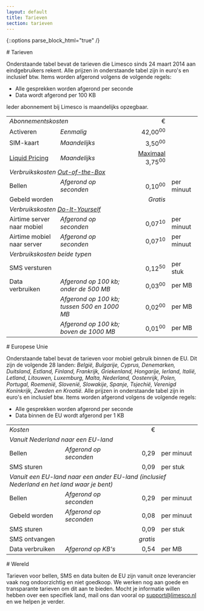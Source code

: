 ```yaml
---
layout: default
title: Tarieven
section: tarieven
---
```

{::options parse_block_html="true" /}

<div class="panel panel-primary">
  <div class="panel-heading">
# Tarieven
  </div>
  <div class="panel-body">

Onderstaande tabel bevat de tarieven die Limesco sinds 24 maart 2014 aan
eindgebruikers rekent. Alle prijzen in onderstaande tabel zijn in euro's en
inclusief btw. Items worden afgerond volgens de volgende regels:

* Alle gesprekken worden afgerond per seconde
* Data wordt afgerond per 100 KB

Ieder abonnement bij Limesco is maandelijks opzegbaar.

<table class="table table-condensed">
<tr><td colspan='2'><em>Abonnementskosten</em></td>
  <td style='text-align:right;'>&euro;</td><td></td></tr>

<tr><td>Activeren</td>
  <td><em>Eenmalig</em></td>
  <td style='text-align:right;'>42,00<sup>00</sup></td><td></td></tr>

<tr><td>SIM-kaart</td>
  <td><em>Maandelijks</em></td>
  <td style='text-align:right;'>3,50<sup>00</sup></td><td></td></tr>

<tr><td><a href="/dienst/tarieven/liquid-pricing.html">Liquid Pricing</a></td>
  <td><em>Maandelijks</em></td>
  <td style='text-align:right;'><a href="/">Maximaal</a> 3,75<sup>00</sup></td><td></td></tr>

<tr><td colspan='4'><em>Verbruikskosten <a href="/dienst/out-of-the-box.html">Out-of-the-Box</a></em></td></tr>

<tr><td>Bellen</td>
  <td><em>Afgerond op seconden</em></td>
  <td style='text-align:right;'>0,10<sup>00</sup></td>
  <td>per minuut</td>
</tr>
<tr><td>Gebeld worden</td>
  <td></td>
  <td style='text-align:right;'><em>Gratis</em></td>
  <td></td></tr>

<tr><td colspan='4'><em>Verbruikskosten <a href="/dienst/do-it-yourself.html">Do-It-Yourself</a></em></td></tr>

<tr><td>Airtime server naar mobiel</td>
  <td><em>Afgerond op seconden</em></td>
  <td style='text-align:right;'>0,07<sup>10</sup></td>
  <td>per minuut</td></tr>
<tr><td>Airtime mobiel naar server</td>
  <td><em>Afgerond op seconden</em></td>
  <td style='text-align:right;'>0,07<sup>10</sup></td>
  <td>per minuut</td></tr>

<tr><td colspan='4'><em>Verbruikskosten beide typen</em></td></tr>

<tr><td>SMS versturen</td>
  <td></td>
  <td style='text-align:right;'>0,12<sup>50</sup></td>
  <td>per stuk</td></tr>
<tr><td>Data verbruiken</td>
  <td><em>Afgerond op 100 kb; onder de 500 MB</em></td>
  <td style='text-align:right;'>0,03<sup>00</sup></td>
  <td>per MB</td></tr>
<tr><td></td>
  <td><em>Afgerond op 100 kb; tussen 500 en 1000 MB</em></td>
  <td style='text-align:right;'>0,02<sup>00</sup></td>
  <td>per MB</td></tr>
<tr><td></td>
  <td><em>Afgerond op 100 kb; boven de 1000 MB</em></td>
  <td style='text-align:right;'>0,01<sup>00</sup></td>
  <td>per MB</td></tr>
</table>

</div>
</div>

<div class="panel panel-primary">
  <div class="panel-heading">
# Europese Unie
  </div>
  <div class="panel-body">

Onderstaande tabel bevat de tarieven voor mobiel gebruik binnen de EU. Dit zijn de volgende 28 landen: <em>België, Bulgarije, Cyprus, Denemarken, Duitsland, Estland, Finland, Frankrijk, Griekenland, Hongarije, Ierland, Italië, Letland, Litouwen, Luxemburg, Malta, Nederland, Oostenrijk, Polen, Portugal, Roemenië, Slovenië, Slowakije, Spanje, Tsjechië, Verenigd Koninkrijk, Zweden en Kroatië.</em> Alle prijzen in onderstaande tabel zijn in euro's en inclusief btw. Items worden afgerond volgens de volgende regels:

* Alle gesprekken worden afgerond per seconde
* Data binnen de EU wordt afgerond per 1 KB

<table class="table table-condensed">
<tr><td colspan='2'><em>Kosten</em></td>
  <td style='text-align:right;'>&euro;</td><td></td></tr>

<tr><td colspan='4'><em>Vanuit Nederland naar een EU-land</em></td></tr>

<tr><td>Bellen</td>
  <td><em>Afgerond op seconden</em></td>
  <td style='text-align:right;'>0,29</td>
  <td>per minuut</td>
</tr>
<tr><td>SMS sturen</td>
  <td><em></em></td>
  <td style='text-align:right;'>0,09</td>
  <td>per stuk</td>
</tr>

<tr><td colspan='4'><em>Vanuit een EU-land naar een ander EU-land (inclusief Nederland en het land waar je bent)</em></td></tr>

<tr><td>Bellen</td>
  <td><em>Afgerond op seconden</em></td>
  <td style='text-align:right;'>0,29</td>
  <td>per minuut</td>
</tr>
<tr><td>Gebeld worden</td>
  <td><em>Afgerond op seconden</em></td>
  <td style='text-align:right;'>0,08</td>
  <td>per minuut</td>
</tr>
<tr><td>SMS sturen</td>
  <td><em></em></td>
  <td style='text-align:right;'>0,09</td>
  <td>per stuk</td>
</tr>
<tr><td>SMS ontvangen</td>
  <td></td>
  <td style='text-align:right;'><em>gratis</em></td>
  <td></td>
</tr>
<tr><td>Data verbruiken</td>
  <td><em>Afgerond op KB's</em></td>
  <td style='text-align:right;'>0,54</td>
  <td>per MB</td>
</tr>

</table>

</div>
</div>

<div class="panel panel-primary">
  <div class="panel-heading">
# Wereld
  </div>
  <div class="panel-body">

Tarieven voor bellen, SMS en data buiten de EU zijn vanuit onze leverancier vaak nog ondoorzichtig en niet goedkoop. We werken nog aan goede en transparante tarieven om dit aan te bieden. Mocht je informatie willen hebben over een specifiek land, mail ons dan vooral op <a href="mailto:support@limesco.nl">support@limesco.nl</a> en we helpen je verder.

</div>
</div>
